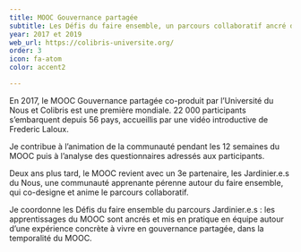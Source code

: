 ```yaml
---
title: MOOC Gouvernance partagée
subtitle: Les Défis du faire ensemble, un parcours collaboratif ancré dans l’expérience
year: 2017 et 2019
web_url: https://colibris-universite.org/
order: 3
icon: fa-atom
color: accent2

---
```

En 2017, le MOOC Gouvernance partagée co-produit par l’Université du Nous et Colibris est une première mondiale. 22 000 participants s’embarquent depuis 56 pays, accueillis par une vidéo introductive de Frederic Laloux.

Je contribue à l’animation de la communauté pendant les 12 semaines du MOOC puis à l’analyse des questionnaires adressés aux participants.

Deux ans plus tard, le MOOC revient avec un 3e partenaire, les Jardinier.e.s du Nous, une communauté apprenante pérenne autour du faire ensemble, qui co-designe et anime le parcours collaboratif.

Je coordonne les Défis du faire ensemble du parcours Jardinier.e.s : les apprentissages du MOOC sont ancrés et mis en pratique en équipe autour d’une expérience concrète à vivre en gouvernance partagée, dans la temporalité du MOOC.